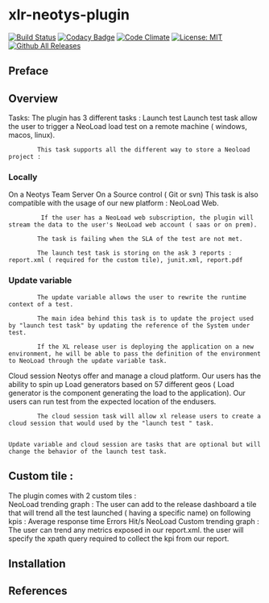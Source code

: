 # xlr-neotys-plugin

[![Build Status](https://travis-ci.org/xebialabs-community/xlr-neotys-plugin.svg?branch=master)](https://travis-ci.org/xebialabs-community/xlr-neotys-plugin)
[![Codacy Badge](https://api.codacy.com/project/badge/Grade/480e882e8e744d7484fe8c0060bbd070)](https://www.codacy.com/app/tjrandall/xlr-neotys-plugin_2?utm_source=github.com&amp;utm_medium=referral&amp;utm_content=xebialabs-community/xlr-neotys-plugin&amp;utm_campaign=Badge_Grade)
[![Code Climate](https://codeclimate.com/github/xebialabs-community/xlr-neotys-plugin/badges/gpa.svg)](https://codeclimate.com/github/xebialabs-community/xlr-neotys-plugin)
[![License: MIT][xlr-neotys-plugin-license-image] ][xlr-neotys-plugin-license-url]
[![Github All Releases][xlr-neotys-plugin-downloads-image]]()

[xlr-neotys-plugin-license-image]: https://img.shields.io/badge/License-MIT-yellow.svg
[xlr-neotys-plugin-license-url]: https://opensource.org/licenses/MIT
[xlr-neotys-plugin-downloads-image]: https://img.shields.io/github/downloads/xebialabs-community/xlr-neotys-plugin/total.svg

## Preface

## Overview

Tasks: The plugin has 3 different tasks :
Launch test
            Launch test task allow the user to trigger a NeoLoad load test on a remote machine ( windows, macos, linux).

            This task supports all the different way to store a Neoload project :

### Locally
On a Neotys Team Server
On a Source control ( Git or svn)
            This task is also compatible with the usage of our new platform : NeoLoad Web.

             If the user has a NeoLoad web subscription, the plugin will stream the data to the user's NeoLoad web account ( saas or on prem).

            The task is failing when the SLA of the test are not met.

            The launch test task is storing on the ask 3 reports : report.xml ( required for the custom tile), junit.xml, report.pdf

        
### Update variable
            The update variable allows the user to rewrite the runtime context of a test.

            The main idea behind this task is to update the project used by "launch test task" by updating the reference of the System under test.

            If the XL release user is deploying the application on a new environment, he will be able to pass the definition of the environment to NeoLoad through the update variable task.
Cloud session
            Neotys offer and manage a cloud platform. Our users has the ability to spin up Load generators based on 57 different geos ( Load generator is the component generating the load to the application). Our users can run test from the expected location of the endusers.

            The cloud session task will allow xl release users to create a cloud session that would used by the "launch test " task.


    Update variable and cloud session are tasks that are optional but will change the behavior of the launch test task.


## Custom tile :
The plugin comes with 2 custom tiles :     
NeoLoad trending graph : The user can add to the release dashboard a tile that will trend all the test launched ( having a specific name) on following kpis :
Average response time
Errors
Hit/s
NeoLoad Custom trending graph : The user can trend any metrics exposed in our report.xml. the user will specify the xpath query required to collect the kpi from our report.

## Installation

## References

